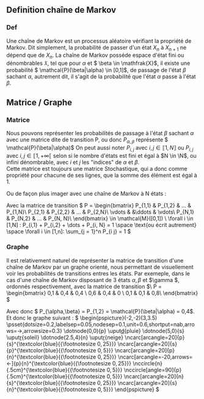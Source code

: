 ## Definition chaîne de Markov 

### Def 
Une chaîne de Markov est un processus aléatoire vérifiant la propriété de Markov.
Dit simplement, la probabilité de passer d'un état $X_n$ à $X_{n+1}$ ne dépend que de $X_n$.
La chaîne de Markov posséde espace d'état fini ou dénombrables $\mathfrak{X}$, tel que pour $\alpha$ et $ \beta \in \mathfrak{X}$, il existe une probabilité $ \mathcal{P}(\beta|\alpha) \in [0,1]$, de passage de l'état $\beta$ sachant $\alpha$, autrement dit, il s'agit de la probabilité que l'état $\alpha$ passe à l'état $\beta$.

## Matrice / Graphe

### Matrice

Nous pouvons représenter les probabilités de passage à l'état $\beta$ sachant $\alpha$ avec une matrice dite de transition P, ou donc $P_{α,ꞵ}$ représente $ \mathcal{P}(\beta|\alpha)$ 
On peut aussi noter $P_{i, j}$ avec $i, j \in \llbracket 1,N \rrbracket$ ou $P_{i, j}$ avec $i, j \in \llbracket 1,+\infty \llbracket$ 
selon si le nombre d'états est fini et égal à $N \in \N$, ou infini dénombrable, avec $i$ et $j$ les "indices" de $\alpha$ et $\beta$.  
Cette matrice est toujours une matrice Stochastique, qui a donc comme propriété pour chacune de ses lignes, que la somme des élément est égal à 1.

Ou de façon plus imager avec une chaîne de Markov à N états :  

Avec la matrice de transition $
P = \begin{bmatrix}
P_{1,1} & P_{1,2} & ... & P_{1,N}\\
P_{2,1} & P_{2,2} & ... & P_{2,N}\\
\vdots & &\ddots & \vdots\\
P_{N,1} & P_{N,2} & ... & P_{N, N}\\
\end{bmatrix} \in \mathcal{M}([0,1]) \\
\forall i \in [1,N] : P_{i,1} + P_{i,2} + \dots + P_{i, N} = 1 \space \text{ou écrit autrement} \space  \forall i \in [1,n]: \sum_{j = 1}^n P_{i j} = 1
$ 

### Graphe

Il est relativement naturel de représenter la matrice de transition d'une chaîne de Markov par un graphe orienté, 
nous permettant de visuellement voir les probabilités de transitions entres les états.
Par exemeple, dans le cas d'une chaîne de Markov disposant de 3 états $\alpha , \beta$ et $\gamma $, ordonnés respectivement, avec la matrice de transition $\\
P = \begin{bmatrix}
0,1 & 0,4 & 0,4 \\
0,6 & 0,4 & 0 \\
0,1 & 0,1 & 0,8\\
\end{bmatrix}
$

Avec donc $ P_{\alpha,\beta} = P_{1,2} = \mathcal{P}(\beta|\alpha) = 0,4$.  
Et donc le graphe suivant :
$
\begin{pspicture}(-2,-2)(3,3.5)
   \psset{dotsize=0.2,labelsep=0.05,nodesep=0.1,unit=0.6,shortput=nab,arrows=->,arrowsize=0.3}
      \dotnode(0,0){p} \uput[d](0.4,-0.6){pluie}
      \dotnode(5,0){s} \uput[r](5.3,0){soleil}
      \dotnode(2.5,4){n} \uput[r](3,4){neige}
      \ncarc[arcangle=20]{p}{s}^{\textcolor{blue}{{\footnotesize $0,25$}}}
      \ncarc[arcangle=20]{s}{p}^{\textcolor{blue}{{\footnotesize $0,5$}}}
      \ncarc[arcangle=20]{p}{n}^{\textcolor{blue}{{\footnotesize $0,25$}}}
      \ncarc[arcangle=-20,arrows=<-]{p}{n}^{\textcolor{blue}{{\footnotesize $0,25$}}}
      \nccircle{n}{.5cm}^{\textcolor{blue}{{\footnotesize $0,5$}}}
      \nccircle[angle=90]{p}{.5cm}^{\textcolor{blue}{{\footnotesize $0,5$}}}
      \ncarc[arcangle=20]{n}{s}^{\textcolor{blue}{{\footnotesize $0,25$}}}
      \ncarc[arcangle=20]{s}{n}^{\textcolor{blue}{{\footnotesize $0,5$}}}
   \end{pspicture}
$